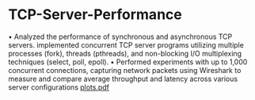 # TCP-Server-Performance
• Analyzed the performance of synchronous and asynchronous TCP servers.
  implemented concurrent TCP server programs utilizing multiple processes (fork),
  threads (pthreads), and non-blocking I/O multiplexing techniques (select, poll, epoll).
• Performed experiments with up to 1,000 concurrent connections, capturing network
  packets using Wireshark to measure and compare average throughput and latency across
  various server configurations
[plots.pdf](https://github.com/user-attachments/files/16117701/plots.pdf)
